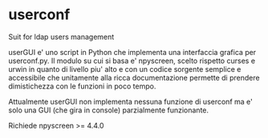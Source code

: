 # userconf
Suit for ldap users management

userGUI e' uno script in Python che implementa una interfaccia grafica
per userconf.py. Il modulo su cui si basa e' npyscreen, scelto rispetto
curses e urwin in quanto di livello piu' alto e con un codice sorgente
semplice e accessibile che unitamente alla ricca documentazione permette
di prendere dimistichezza con le funzioni in poco tempo.

Attualmente userGUI non implementa nessuna funzione di userconf ma e'
solo una GUI (che gira in console) parzialmente funzionante.

Richiede npyscreen >= 4.4.0
